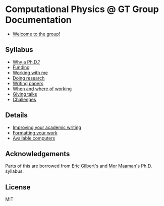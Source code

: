 # Computational Physics @ GT Group Documentation

* [Welcome to the group!](group-syllabus/intro-to-group.md)

## Syllabus

* [Why a Ph.D.?](group-syllabus/why-phd.md)
* [Funding](group-syllabus/funding.md)
* [Working with me](group-syllabus/working-with-me.md)
* [Doing research](group-syllabus/doing-research.md)
* [Writing papers](group-syllabus/writing-papers.md)
* [When and where of working](group-syllabus/when-where-working.md)
* [Giving talks](group-syllabus/giving-talks.md)
* [Challenges](group-syllabus/challenges.md)

## Details

* [Improving your academic writing](group-syllabus/writing.md)
* [Formatting your work](group-syllabus/formatting.md)
* [Available computers](group-syllabus/computers.md)

## Acknowledgements

Parts of this are borrowed from [Eric Gilbert's](https://docs.google.com/document/d/11D3kHElzS2HQxTwPqcaTnU5HCJ8WGE5brTXI4KLf4dM) and [Mor Maaman's](https://s.tech.cornell.edu/group-syllabus/) Ph.D. syllabus.

## License

MIT
